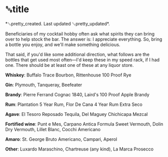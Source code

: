 # ␚title

<div id="created">*␚pretty_created. Last updated ␚pretty_updated*.</div>

<div id="content-text">

Beneficiaries of my cocktail hobby often ask what spirits they can bring over to help stock the bar.
The answer is: I appreciate everything. So, bring a bottle you enjoy, and we'll make something
delicious.

That said, if you'd like some additional direction, what follows are the bottles that get used most
often—I'd keep these in my speed rack, if I had one. There should be at least one of these at any
liquor store.

**Whiskey**: Buffalo Trace Bourbon, Rittenhouse 100 Proof Rye

**Gin**: Plymouth, Tanqueray, Beefeater

**Brandy**: Pierre Ferrand Cognac 1840, Laird's 100 Proof Apple Brandy

**Rum**: Plantation 5 Year Rum, Flor De Cana 4 Year Rum Extra Seco

**Agave**: El Tesoro Reposado Tequila, Del Maguey Chichicapa Mezcal

**Fortified wine**: Punt e Mes, Carpano Antica Formula Sweet Vermouth, Dolin Dry Vermouth, Lillet
Blanc, Cocchi Americano

**Amaro**: St. George Bruto Americano, Campari, Aperol

**Other**: Luxardo Maraschino, Chartreuse (any kind), La Marca Prosecco

</div>
